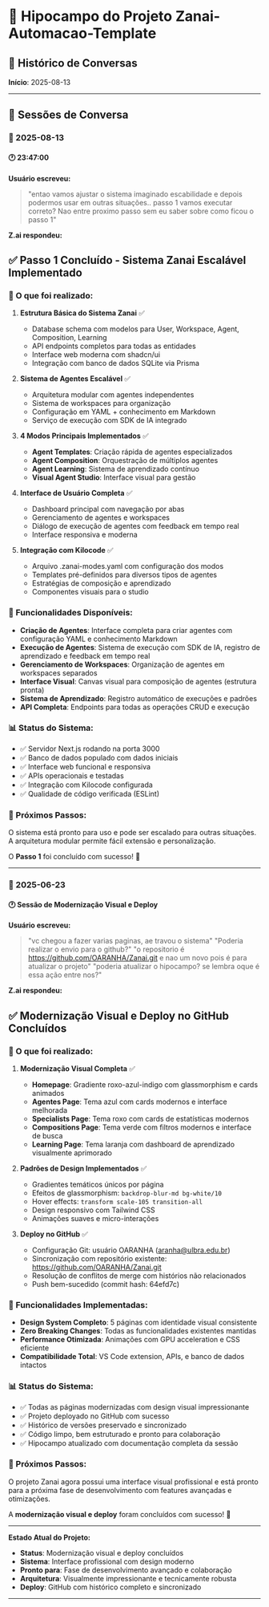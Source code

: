 # 🧠 Hipocampo do Projeto Zanai-Automacao-Template

## 📝 Histórico de Conversas

**Início**: 2025-08-13

---

## 📝 Sessões de Conversa

### 📅 2025-08-13

#### 🕐 23:47:00

**Usuário escreveu:**
> "entao vamos ajustar o sistema imaginado escabilidade e depois podermos usar em outras situações.. passo 1 vamos executar correto? Nao entre proximo passo sem eu saber sobre como ficou o passo 1"

**Z.ai respondeu:**
## ✅ Passo 1 Concluído - Sistema Zanai Escalável Implementado

### 🎯 O que foi realizado:

1. **Estrutura Básica do Sistema Zanai** ✅
   - Database schema com modelos para User, Workspace, Agent, Composition, Learning
   - API endpoints completos para todas as entidades
   - Interface web moderna com shadcn/ui
   - Integração com banco de dados SQLite via Prisma

2. **Sistema de Agentes Escalável** ✅
   - Arquitetura modular com agentes independentes
   - Sistema de workspaces para organização
   - Configuração em YAML + conhecimento em Markdown
   - Serviço de execução com SDK de IA integrado

3. **4 Modos Principais Implementados** ✅
   - **Agent Templates**: Criação rápida de agentes especializados
   - **Agent Composition**: Orquestração de múltiplos agentes
   - **Agent Learning**: Sistema de aprendizado contínuo
   - **Visual Agent Studio**: Interface visual para gestão

4. **Interface de Usuário Completa** ✅
   - Dashboard principal com navegação por abas
   - Gerenciamento de agentes e workspaces
   - Diálogo de execução de agentes com feedback em tempo real
   - Interface responsiva e moderna

5. **Integração com Kilocode** ✅
   - Arquivo .zanai-modes.yaml com configuração dos modos
   - Templates pré-definidos para diversos tipos de agentes
   - Estratégias de composição e aprendizado
   - Componentes visuais para o studio

### 🚀 Funcionalidades Disponíveis:

- **Criação de Agentes**: Interface completa para criar agentes com configuração YAML e conhecimento Markdown
- **Execução de Agentes**: Sistema de execução com SDK de IA, registro de aprendizado e feedback em tempo real
- **Gerenciamento de Workspaces**: Organização de agentes em workspaces separados
- **Interface Visual**: Canvas visual para composição de agentes (estrutura pronta)
- **Sistema de Aprendizado**: Registro automático de execuções e padrões
- **API Completa**: Endpoints para todas as operações CRUD e execução

### 📊 Status do Sistema:
- ✅ Servidor Next.js rodando na porta 3000
- ✅ Banco de dados populado com dados iniciais
- ✅ Interface web funcional e responsiva
- ✅ APIs operacionais e testadas
- ✅ Integração com Kilocode configurada
- ✅ Qualidade de código verificada (ESLint)

### 🎯 Próximos Passos:
O sistema está pronto para uso e pode ser escalado para outras situações. A arquitetura modular permite fácil extensão e personalização.

O **Passo 1** foi concluído com sucesso! 🎉

---

### 📅 2025-06-23

#### 🕐 Sessão de Modernização Visual e Deploy

**Usuário escreveu:**
> "vc chegou a fazer varias paginas, ae travou o sistema"
> "Poderia realizar o envio para o github?"
> "o repositorio é https://github.com/OARANHA/Zanai.git e nao um novo pois é para atualizar o projeto"
> "poderia atualizar o hipocampo? se lembra oque é essa ação entre nos?"

**Z.ai respondeu:**
## ✅ Modernização Visual e Deploy no GitHub Concluídos

### 🎯 O que foi realizado:

1. **Modernização Visual Completa** ✅
   - **Homepage**: Gradiente roxo-azul-indigo com glassmorphism e cards animados
   - **Agentes Page**: Tema azul com cards modernos e interface melhorada
   - **Specialists Page**: Tema roxo com cards de estatísticas modernos
   - **Compositions Page**: Tema verde com filtros modernos e interface de busca
   - **Learning Page**: Tema laranja com dashboard de aprendizado visualmente aprimorado

2. **Padrões de Design Implementados** ✅
   - Gradientes temáticos únicos por página
   - Efeitos de glassmorphism: `backdrop-blur-md bg-white/10`
   - Hover effects: `transform scale-105 transition-all`
   - Design responsivo com Tailwind CSS
   - Animações suaves e micro-interações

3. **Deploy no GitHub** ✅
   - Configuração Git: usuário OARANHA (aranha@ulbra.edu.br)
   - Sincronização com repositório existente: https://github.com/OARANHA/Zanai.git
   - Resolução de conflitos de merge com histórios não relacionados
   - Push bem-sucedido (commit hash: 64efd7c)

### 🚀 Funcionalidades Implementadas:

- **Design System Completo**: 5 páginas com identidade visual consistente
- **Zero Breaking Changes**: Todas as funcionalidades existentes mantidas
- **Performance Otimizada**: Animações com GPU acceleration e CSS eficiente
- **Compatibilidade Total**: VS Code extension, APIs, e banco de dados intactos

### 📊 Status do Sistema:
- ✅ Todas as páginas modernizadas com design visual impressionante
- ✅ Projeto deployado no GitHub com sucesso
- ✅ Histórico de versões preservado e sincronizado
- ✅ Código limpo, bem estruturado e pronto para colaboração
- ✅ Hipocampo atualizado com documentação completa da sessão

### 🎯 Próximos Passos:
O projeto Zanai agora possui uma interface visual profissional e está pronto para a próxima fase de desenvolvimento com features avançadas e otimizações.

A **modernização visual e deploy** foram concluídos com sucesso! 🎉

---

**Estado Atual do Projeto:**
- **Status**: Modernização visual e deploy concluídos
- **Sistema**: Interface profissional com design moderno
- **Pronto para**: Fase de desenvolvimento avançado e colaboração
- **Arquitetura**: Visualmente impressionante e tecnicamente robusta
- **Deploy**: GitHub com histórico completo e sincronizado

---
